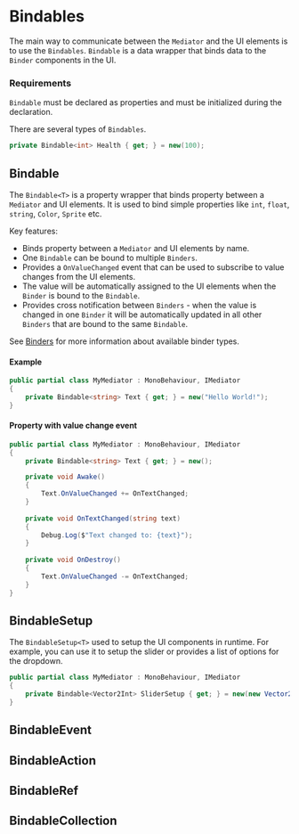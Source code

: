 ﻿# Bindables

The main way to communicate between the `Mediator` and the UI elements is to use the `Bindables`.
`Bindable` is a data wrapper that binds data to the `Binder` components in the UI.

### Requirements

`Bindable` must be declared as properties and must be initialized during the declaration.

There are several types of `Bindables`.

```csharp
private Bindable<int> Health { get; } = new(100);
```

## Bindable

The `Bindable<T>` is a property wrapper that binds property between a `Mediator` and UI elements.
It is used to bind simple properties like `int`, `float`, `string`, `Color`, `Sprite` etc.

Key features:

- Binds property between a `Mediator` and UI elements by name.
- One `Bindable` can be bound to multiple `Binders`.
- Provides a `OnValueChanged` event that can be used to subscribe to value changes from the UI elements.
- The value will be automatically assigned to the UI elements when the `Binder` is bound to the `Bindable`.
- Provides cross notification between `Binders` - when the value is changed in one `Binder` it will be automatically
  updated in all other `Binders` that are bound to the same `Bindable`.

See [Binders](binders.md) for more information about available binder types.

#### Example

```csharp
public partial class MyMediator : MonoBehaviour, IMediator
{
    private Bindable<string> Text { get; } = new("Hello World!");
}
```

#### Property with value change event

```csharp
public partial class MyMediator : MonoBehaviour, IMediator
{
    private Bindable<string> Text { get; } = new();

    private void Awake()
    {
        Text.OnValueChanged += OnTextChanged;
    }
    
    private void OnTextChanged(string text)
    {
        Debug.Log($"Text changed to: {text}");
    }
    
    private void OnDestroy()
    {
        Text.OnValueChanged -= OnTextChanged;
    }
}
```

## BindableSetup

The `BindableSetup<T>` used to setup the UI components in runtime. 
For example, you can use it to setup the slider or provides a list of options for the dropdown.

```csharp
public partial class MyMediator : MonoBehaviour, IMediator
{
    private Bindable<Vector2Int> SliderSetup { get; } = new(new Vector2Int(0, 100));
}
```

## BindableEvent

## BindableAction

## BindableRef

## BindableCollection